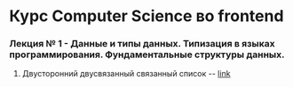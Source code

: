 # Курс Computer Science во frontend

### Лекция № 1 - Данные и типы данных. Типизация в языках программирования. Фундаментальные структуры данных.

1. Двусторонний двусвязанный связанный список -- [link](1/linked-list/)
